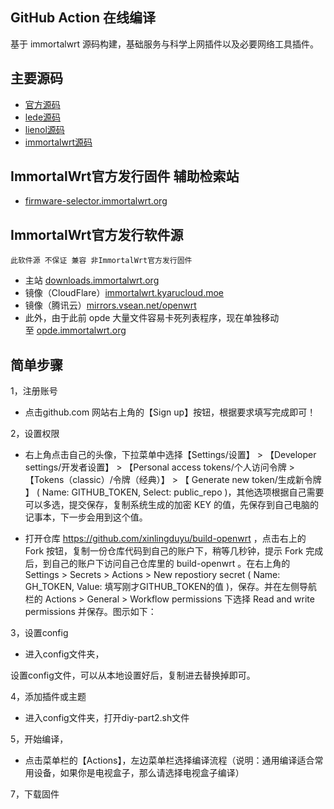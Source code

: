 ## GitHub Action 在线编译

基于 immortalwrt 源码构建，基础服务与科学上网插件以及必要网络工具插件。

## 主要源码

- [官方源码](https://github.com/openwrt/openwrt )    
- [lede源码](https://github.com/coolsnowwolf/lede) 
- [lienol源码]( https://github.com/Lienol/openwrt ) 
- [immortalwrt源码]( https://github.com/immortalwrt/immortalwrt )

## ImmortalWrt官方发行固件 辅助检索站

- [firmware-selector.immortalwrt.org](https://firmware-selector.immortalwrt.org/)

## ImmortalWrt官方发行软件源

`此软件源 不保证 兼容 非ImmortalWrt官方发行固件`

- 主站 [downloads.immortalwrt.org](https://downloads.immortalwrt.org/)
- 镜像（CloudFlare）[immortalwrt.kyarucloud.moe](https://immortalwrt.kyarucloud.moe/)
- 镜像（腾讯云）[mirrors.vsean.net/openwrt](https://mirrors.vsean.net/openwrt)
- 此外，由于此前 opde 大量文件容易卡死列表程序，现在单独移动至 [opde.immortalwrt.org](https://opde.immortalwrt.org/)


## 简单步骤

1，注册账号

- 点击github.com 网站右上角的【Sign up】按钮，根据要求填写完成即可！

2，设置权限

- 右上角点击自己的头像，下拉菜单中选择【Settings/设置】 > 【Developer settings/开发者设置】 > 【Personal access tokens/个人访问令牌 > 【Tokens（classic）/令牌（经典）】 > 【 Generate new token/生成新令牌 】 ( Name: GITHUB_TOKEN, Select: public_repo )，其他选项根据自己需要可以多选，提交保存，复制系统生成的加密 KEY 的值，先保存到自己电脑的记事本，下一步会用到这个值。

- 打开仓库 https://github.com/xinlingduyu/build-openwrt ，点击右上的 Fork 按钮，复制一份仓库代码到自己的账户下，稍等几秒钟，提示 Fork 完成后，到自己的账户下访问自己仓库里的 build-openwrt 。在右上角的 Settings > Secrets > Actions > New repostiory secret ( Name: GH_TOKEN, Value: 填写刚才GITHUB_TOKEN的值 )，保存。并在左侧导航栏的 Actions > General > Workflow permissions 下选择 Read and write permissions 并保存。图示如下：



3，设置config
- 进入config文件夹，
   
设置config文件，可以从本地设置好后，复制进去替换掉即可。


4，添加插件或主题

-  进入config文件夹，打开diy-part2.sh文件
    
   
5，开始编译，
 
 - 点击菜单栏的【Actions】，左边菜单栏选择编译流程（说明：通用编译适合常用设备，如果你是电视盒子，那么请选择电视盒子编译）
 
 
 7，下载固件
 



